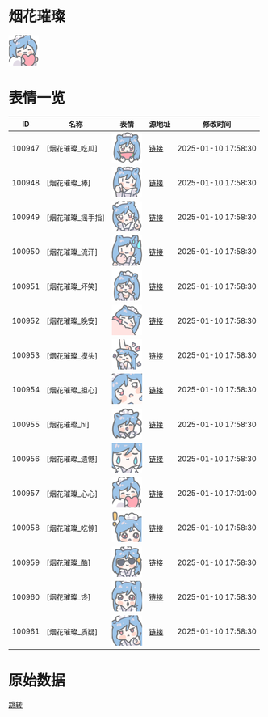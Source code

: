 # 烟花璀璨

<img src="./cover.png" height="60" alt="cover" />

# 表情一览

|ID|名称|表情|源地址|修改时间|
|----|----|----|----|----|
|100947|[烟花璀璨_吃瓜]|<img src="./pic/100947_%5B烟花璀璨_吃瓜%5D.png" height="60" alt="吃瓜"/>|[链接](https://i0.hdslb.com/bfs/garb/386160a3ad068e50be6f78eeac2a33d054e58908.png)|2025-01-10 17:58:30|
|100948|[烟花璀璨_棒]|<img src="./pic/100948_%5B烟花璀璨_棒%5D.png" height="60" alt="棒"/>|[链接](https://i0.hdslb.com/bfs/garb/6421b86d1ee360c7d1ec09aaab441d381ae4183d.png)|2025-01-10 17:58:30|
|100949|[烟花璀璨_摇手指]|<img src="./pic/100949_%5B烟花璀璨_摇手指%5D.png" height="60" alt="摇手指"/>|[链接](https://i0.hdslb.com/bfs/garb/b77de9bae59f0be798976ba4321a1eaa2ba38f3e.png)|2025-01-10 17:58:30|
|100950|[烟花璀璨_流汗]|<img src="./pic/100950_%5B烟花璀璨_流汗%5D.png" height="60" alt="流汗"/>|[链接](https://i0.hdslb.com/bfs/garb/97412c6ec588d5fd3f547de99b11e92d71c78323.png)|2025-01-10 17:58:30|
|100951|[烟花璀璨_坏笑]|<img src="./pic/100951_%5B烟花璀璨_坏笑%5D.png" height="60" alt="坏笑"/>|[链接](https://i0.hdslb.com/bfs/garb/2525b8c134abbf8eb57d0961c10085bc6b52652d.png)|2025-01-10 17:58:30|
|100952|[烟花璀璨_晚安]|<img src="./pic/100952_%5B烟花璀璨_晚安%5D.png" height="60" alt="晚安"/>|[链接](https://i0.hdslb.com/bfs/garb/e80c1b147eb60418bd9506775c8420388b088845.png)|2025-01-10 17:58:30|
|100953|[烟花璀璨_摸头]|<img src="./pic/100953_%5B烟花璀璨_摸头%5D.png" height="60" alt="摸头"/>|[链接](https://i0.hdslb.com/bfs/garb/83847c6924b97366ac65c39a977c95ad185c2fda.png)|2025-01-10 17:58:30|
|100954|[烟花璀璨_担心]|<img src="./pic/100954_%5B烟花璀璨_担心%5D.png" height="60" alt="担心"/>|[链接](https://i0.hdslb.com/bfs/garb/39dc1c964d2f1eb5e60b237ae6795a8b6bb83985.png)|2025-01-10 17:58:30|
|100955|[烟花璀璨_hi]|<img src="./pic/100955_%5B烟花璀璨_hi%5D.png" height="60" alt="hi"/>|[链接](https://i0.hdslb.com/bfs/garb/50d8fe527252ab2836e59fdef87451155ea19dbc.png)|2025-01-10 17:58:30|
|100956|[烟花璀璨_遗憾]|<img src="./pic/100956_%5B烟花璀璨_遗憾%5D.png" height="60" alt="遗憾"/>|[链接](https://i0.hdslb.com/bfs/garb/0ef436b71e587eb8113ba8fcd600f6c88c8f56c1.png)|2025-01-10 17:58:30|
|100957|[烟花璀璨_心心]|<img src="./pic/100957_%5B烟花璀璨_心心%5D.png" height="60" alt="心心"/>|[链接](https://i0.hdslb.com/bfs/garb/cb0dc227c5e30bcb3489f3f81861fe78356a8177.png)|2025-01-10 17:01:00|
|100958|[烟花璀璨_吃惊]|<img src="./pic/100958_%5B烟花璀璨_吃惊%5D.png" height="60" alt="吃惊"/>|[链接](https://i0.hdslb.com/bfs/garb/aad61f251c34e0906f30dfc6f437247b49f5566a.png)|2025-01-10 17:58:30|
|100959|[烟花璀璨_酷]|<img src="./pic/100959_%5B烟花璀璨_酷%5D.png" height="60" alt="酷"/>|[链接](https://i0.hdslb.com/bfs/garb/340ff16809c34dda6633be1f7f3352f1318e2c2a.png)|2025-01-10 17:58:30|
|100960|[烟花璀璨_馋]|<img src="./pic/100960_%5B烟花璀璨_馋%5D.png" height="60" alt="馋"/>|[链接](https://i0.hdslb.com/bfs/garb/98f5a2c123c08f22c026582da6b47cf1a8cce90a.png)|2025-01-10 17:58:30|
|100961|[烟花璀璨_质疑]|<img src="./pic/100961_%5B烟花璀璨_质疑%5D.png" height="60" alt="质疑"/>|[链接](https://i0.hdslb.com/bfs/garb/5bbe74a180644b9aff28a510b513ebb611204a78.png)|2025-01-10 17:58:30|

# 原始数据

[跳转](./raw.json)

